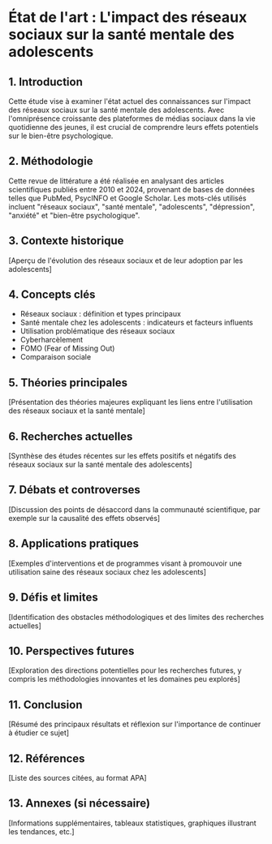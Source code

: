# État de l'art : L'impact des réseaux sociaux sur la santé mentale des adolescents

## 1. Introduction
Cette étude vise à examiner l'état actuel des connaissances sur l'impact des réseaux sociaux sur la santé mentale des adolescents. Avec l'omniprésence croissante des plateformes de médias sociaux dans la vie quotidienne des jeunes, il est crucial de comprendre leurs effets potentiels sur le bien-être psychologique.

## 2. Méthodologie
Cette revue de littérature a été réalisée en analysant des articles scientifiques publiés entre 2010 et 2024, provenant de bases de données telles que PubMed, PsycINFO et Google Scholar. Les mots-clés utilisés incluent "réseaux sociaux", "santé mentale", "adolescents", "dépression", "anxiété" et "bien-être psychologique".

## 3. Contexte historique
[Aperçu de l'évolution des réseaux sociaux et de leur adoption par les adolescents]

## 4. Concepts clés
- Réseaux sociaux : définition et types principaux
- Santé mentale chez les adolescents : indicateurs et facteurs influents
- Utilisation problématique des réseaux sociaux
- Cyberharcèlement
- FOMO (Fear of Missing Out)
- Comparaison sociale

## 5. Théories principales
[Présentation des théories majeures expliquant les liens entre l'utilisation des réseaux sociaux et la santé mentale]

## 6. Recherches actuelles
[Synthèse des études récentes sur les effets positifs et négatifs des réseaux sociaux sur la santé mentale des adolescents]

## 7. Débats et controverses
[Discussion des points de désaccord dans la communauté scientifique, par exemple sur la causalité des effets observés]

## 8. Applications pratiques
[Exemples d'interventions et de programmes visant à promouvoir une utilisation saine des réseaux sociaux chez les adolescents]

## 9. Défis et limites
[Identification des obstacles méthodologiques et des limites des recherches actuelles]

## 10. Perspectives futures
[Exploration des directions potentielles pour les recherches futures, y compris les méthodologies innovantes et les domaines peu explorés]

## 11. Conclusion
[Résumé des principaux résultats et réflexion sur l'importance de continuer à étudier ce sujet]

## 12. Références
[Liste des sources citées, au format APA]

## 13. Annexes (si nécessaire)
[Informations supplémentaires, tableaux statistiques, graphiques illustrant les tendances, etc.]
